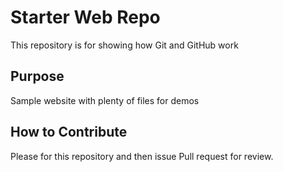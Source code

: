 # Starter Web Repo

This repository is for showing how Git and GitHub work

## Purpose

Sample website with plenty of files for demos


## How to Contribute

Please for this repository and then issue Pull request for
review.